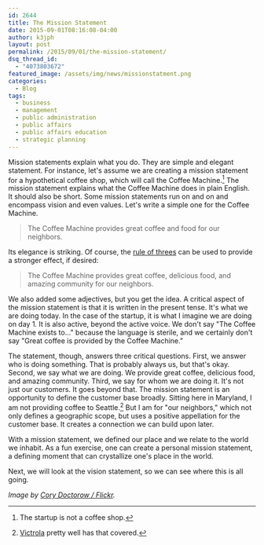 ```yaml
---
id: 2644
title: The Mission Statement
date: 2015-09-01T08:16:08-04:00
author: k3jph
layout: post
permalink: /2015/09/01/the-mission-statement/
dsq_thread_id:
  - "4073803672"
featured_image: /assets/img/news/missionstatment.png
categories:
  - Blog
tags:
  - business
  - management
  - public administration
  - public affairs
  - public affairs education
  - strategic planning
---
```

Mission statements explain what you do.  They are simple and elegant statement.  For instance, let's assume we are creating a mission statement for a hypothetical coffee shop, which will call the Coffee Machine.[^notcoffee]  The mission statement explains what the Coffee Machine does in plain English.  It should also be short.  Some mission statements run on and on and encompass vision and even values.  Let's write a simple one for the Coffee Machine.

>  The Coffee Machine provides great coffee and food for our neighbors.

Its elegance is striking.  Of course, the [rule of threes](https://en.wikipedia.org/wiki/Rule_of_three_(writing)) can be used to provide a stronger effect, if desired:

>  The Coffee Machine provides great coffee, delicious food, and amazing community for our neighbors.

We also added some adjectives, but you get the idea.  A critical aspect of the mission statement is that it is written in the present tense.  It's what we are doing today.  In the case of the startup, it is what I imagine we are doing on day 1.  It is also active, beyond the active voice.  We don't say "The Coffee Machine exists to..." because the language is sterile, and we certainly don't say "Great coffee is provided by the Coffee Machine."  

The statement, though, answers three critical questions.  First, we answer who is doing something.  That is probably always us, but that's okay.  Second, we say what we are doing.  We provide great coffee, delicious food, and amazing community.  Third, we say for whom we are doing it.  It's not just our customers.  It goes beyond that.  The mission statement is an opportunity to define the customer base broadly.  Sitting here in Maryland, I am not providing coffee to Seattle.[^victrola]  But I am for "our neighbors," which not only defines a geographic scope, but uses a positive appellation for the customer base.  It creates a connection we can build upon later.

With a mission statement, we defined our place and we relate to the world we inhabit.  As a fun exercise, one can create a personal mission statement, a defining moment that can crystallize one's place in the world.

Next, we will look at the vision statement, so we can see where this is all going.

[^notcoffee]: The startup is not a coffee shop.
[^victrola]: [Victrola](http://www.victrolacoffee.com/) pretty well has that covered.

_Image by [Cory Doctorow / Flickr](https://www.flickr.com/photos/doctorow/6972243260)._

